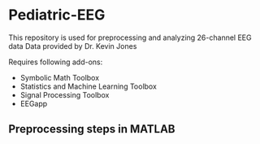 # Pediatric-EEG
This repository is used for preprocessing and analyzing 26-channel EEG data 
Data provided by Dr. Kevin Jones

Requires following add-ons: 
- Symbolic Math Toolbox
- Statistics and Machine Learning Toolbox
- Signal Processing Toolbox
- EEGapp

## Preprocessing steps in MATLAB

